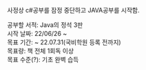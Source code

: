 사정상 c#공부를 잠정 중단하고 JAVA공부를 시작함.

공부할 서적: Java의 정석 3판 \
시작 날짜: 22/06/26 ~ \
목표 기간: ~ 22.07.31(국비학원 등록 전까지) \
목표량: 책 전체 1회독 이상 \
목표 수준(?): 기초 완벽 습득
